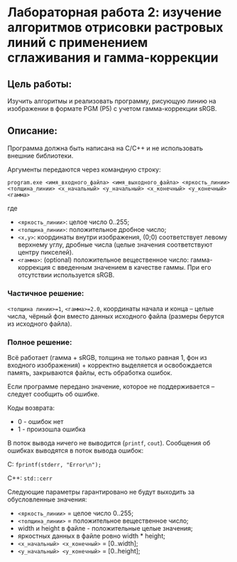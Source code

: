 # **Лабораторная работа 2:** изучение алгоритмов отрисовки растровых линий с применением сглаживания и гамма-коррекции  

## **Цель работы:** 
Изучить алгоритмы и реализовать программу, рисующую линию на изображении в формате PGM (P5) с учетом гамма-коррекции sRGB.

## **Описание:**
Программа должна быть написана на C/C++ и не использовать внешние библиотеки.

Аргументы передаются через командную строку:

`program.exe <имя_входного_файла> <имя_выходного_файла> <яркость_линии> <толщина_линии> <x_начальный> <y_начальный> <x_конечный> <y_конечный> <гамма>`

где
* `<яркость_линии>`: целое число 0..255;
* `<толщина_линии>`: положительное дробное число;
* `<x,y>`: координаты внутри изображения, (0;0) соответствует левому верхнему углу, дробные числа (целые значения соответствуют центру пикселей).
* `<гамма>`: (optional) положительное вещественное число: гамма-коррекция с введенным значением в качестве гаммы. При его отсутствии используется sRGB.

### Частичное решение:
`<толщина линии>=1`, `<гамма>=2.0`, координаты начала и конца – целые числа, чёрный фон вместо данных исходного файла (размеры берутся из исходного файла).

### Полное решение:
Bсё работает (гамма + sRGB, толщина не только равная 1, фон из входного изображения) + корректно выделяется и освобождается память, закрываются файлы, есть обработка ошибок.

Если программе передано значение, которое не поддерживается – следует сообщить об ошибке.

Коды возврата:
* 0 - ошибок нет
* 1 - произошла ошибка

В поток вывода ничего не выводится (`printf`, `cout`).
Сообщения об ошибках выводятся в поток вывода ошибок:

С: `fprintf(stderr, "Error\n");`

C++: `std::cerr`

Следующие параметры гарантировано не будут выходить за обусловленные значения:
* `<яркость_линии>` = целое число 0..255;
* `<толщина_линии>` = положительное вещественное число;
* width и height в файле - положительные целые значения;
* яркостных данных в файле ровно width * height;
* `<x_начальный> <x_конечный>` = [0..width];
* `<y_начальный> <y_конечный>` = [0..height];
